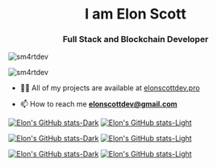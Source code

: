 <h1 align="center">I am Elon Scott</h1>
<h3 align="center">Full Stack and Blockchain Developer</h3>

<p align="left"> <img src="https://komarev.com/ghpvc/?username=sm4rtdev&label=Profile%20views&color=0e75b6&style=flat" alt="sm4rtdev" /> </p>

<p align="left"> <img src="https://github-profile-trophy.vercel.app/?username=sm4rtdev&theme=juicyfresh" alt="sm4rtdev" /></a> </p>

- 👨‍💻 All of my projects are available at [elonscottdev.pro](https://www.elonscottdev.pro)

- 📫 How to reach me **elonscottdev@gmail.com**

<p align="left">
</p>


[![Elon's GitHub stats-Dark](https://github-readme-stats.vercel.app/api/top-langs?username=sm4rtdev&show_icons=true&locale=en&layout=donut&langs_count=8&theme=radical#gh-light-mode-only)](https://github.com/sm4rtdev/github-readme-stats#gh-light-mode-only)
[![Elon's GitHub stats-Light](https://github-readme-stats.vercel.app/api/top-langs?username=sm4rtdev&show_icons=true&locale=en&layout=donut&langs_count=8#gh-dark-mode-only)](https://github.com/sm4rtdev/github-readme-stats#gh-dark-mode-only)

[![Elon's GitHub stats-Dark](https://github-readme-stats.vercel.app/api?username=sm4rtdev&show_icons=true&theme=radical#gh-light-mode-only)](https://github.com/sm4rtdev/github-readme-stats#gh-light-mode-only)
[![Elon's GitHub stats-Light](https://github-readme-stats.vercel.app/api?username=sm4rtdev&show_icons=true&theme=default#gh-dark-mode-only)](https://github.com/sm4rtdev/github-readme-stats#gh-dark-mode-only)

[![Elon's GitHub stats-Dark](https://github-readme-streak-stats.herokuapp.com/?user=sm4rtdev&theme=highcontrast#gh-light-mode-only)](https://github.com/sm4rtdev/github-readme-stats#gh-light-mode-only)
[![Elon's GitHub stats-Light](https://github-readme-streak-stats.herokuapp.com/?user=sm4rtdev#gh-dark-mode-only)](https://github.com/sm4rtdev/github-readme-stats#gh-dark-mode-only)
